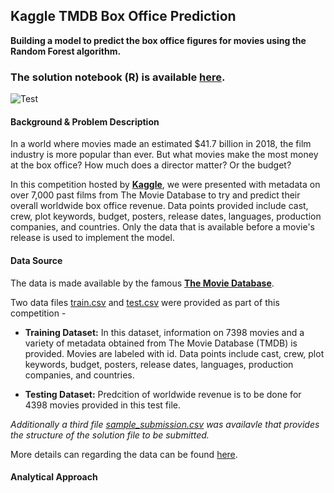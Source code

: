 ## Kaggle TMDB Box Office Prediction
**Building a model to predict the box office figures for movies using the Random Forest algorithm.**

### The solution notebook (R) is available [here](https://meenal-narsinghani.github.io/Kaggle-TMDB-BO-Prediction/Kaggle-TMDB_BO_Prediction.html).

![Test](https://i.imgur.com/nCUVhIO.jpg)


#### Background & Problem Description

In a world where movies made an estimated $41.7 billion in 2018, the film industry is more popular than ever. But what movies make the most money at the box office? How much does a director matter? Or the budget?

In this competition hosted by [**Kaggle**](https://www.kaggle.com/c/tmdb-box-office-prediction), we were presented with metadata on over 7,000 past films from The Movie Database to try and predict their overall worldwide box office revenue. Data points provided include cast, crew, plot keywords, budget, posters, release dates, languages, production companies, and countries. Only the data that is available before a movie's release is used to implement the model.

#### Data Source

The data is made available by the famous [**The Movie Database**](https://www.themoviedb.org/?language=en-US). 

Two data files [train.csv](train.csv) and [test.csv](test.csv) were provided as part of this competition - 

  * **Training Dataset:** In this dataset, information on 7398 movies and a variety of metadata obtained from The Movie Database (TMDB) is provided. Movies are labeled with id. Data points include cast, crew, plot keywords, budget, posters, release dates, languages, production companies, and countries.

  * **Testing Dataset:** Predcition of worldwide revenue is to be done for 4398 movies provided in this test file.

*Additionally a third file [sample_submission.csv](sample_submission.csv) was availavle that provides the structure of the solution file to be submitted.*

More details can regarding the data can be found [here](https://www.kaggle.com/c/tmdb-box-office-prediction/data).

#### Analytical Approach




